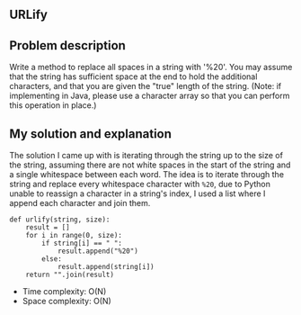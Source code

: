 ## URLify

## Problem description

Write a method to replace all spaces in a string with '%20'. You may assume that the string
has sufficient space at the end to hold the additional characters, and that you are given the "true"
length of the string. (Note: if implementing in Java, please use a character array so that you can
perform this operation in place.)

## My solution and explanation

The solution I came up with is iterating through the string up to the size of the string,
assuming there are not white spaces in the start of the string and a single whitespace between
each word. The idea is to iterate through the string and replace every whitespace character with
`%20`, due to Python unable to reassign a character in a string's index, I used a list where I
append each character and join them.

```
def urlify(string, size):
    result = []
    for i in range(0, size):
        if string[i] == " ":
            result.append("%20")
        else:
            result.append(string[i])
    return "".join(result)
```

- Time complexity: O(N)
- Space complexity: O(N)

